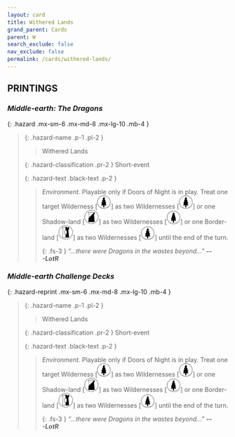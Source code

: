 ```yaml
---
layout: card
title: Withered Lands
grand_parent: Cards
parent: W
search_exclude: false
nav_exclude: false
permalink: /cards/withered-lands/
---
```


## PRINTINGS


### _Middle-earth: The Dragons_

{: .hazard .mx-sm-6 .mx-md-8 .mx-lg-10 .mb-4 }
> {: .hazard-name .p-1 .pl-2 }
> > <div class="hazard-mp"></div>
> > <div class="card-name">Withered Lands</div>
>
> {: .hazard-classification .pr-2 }
> Short-event
>
> {: .hazard-text .black-text .p-2 }
> > _Environment._ Playable only if Doors of Night is in play. Treat one target Wilderness \[![](/assets/images/wilderness.svg)] as two Wildernesses \[![](/assets/images/wilderness.svg)] or one Shadow-land \[![](/assets/images/shadow-land.svg)] as two Wildernesses \[![](/assets/images/wilderness.svg)] or one Border-land \[![](/assets/images/border-land.svg)] as two Wildernesses \[![](/assets/images/wilderness.svg)] until the end of the turn. 
> > 
> > {: .fs-3 } 
> > _“...there were Dragons in the wastes beyond...”_ ***---&#65279;LotR*** 
>

### _Middle-earth Challenge Decks_

{: .hazard-reprint .mx-sm-6 .mx-md-8 .mx-lg-10 .mb-4 }
> {: .hazard-name .p-1 .pl-2 }
> > <div class="hazard-mp"></div>
> > <div class="card-name">Withered Lands</div>
>
> {: .hazard-classification .pr-2 }
> Short-event
>
> {: .hazard-text .black-text .p-2 }
> > _Environment._ Playable only if Doors of Night is in play. Treat one target Wilderness \[![](/assets/images/wilderness.svg)] as two Wildernesses \[![](/assets/images/wilderness.svg)] or one Shadow-land \[![](/assets/images/shadow-land.svg)] as two Wildernesses \[![](/assets/images/wilderness.svg)] or one Border-land \[![](/assets/images/border-land.svg)] as two Wildernesses \[![](/assets/images/wilderness.svg)] until the end of the turn. 
> > 
> > {: .fs-3 } 
> > _“...there were Dragons in the wastes beyond...”_ ***---&#65279;LotR*** 
>
